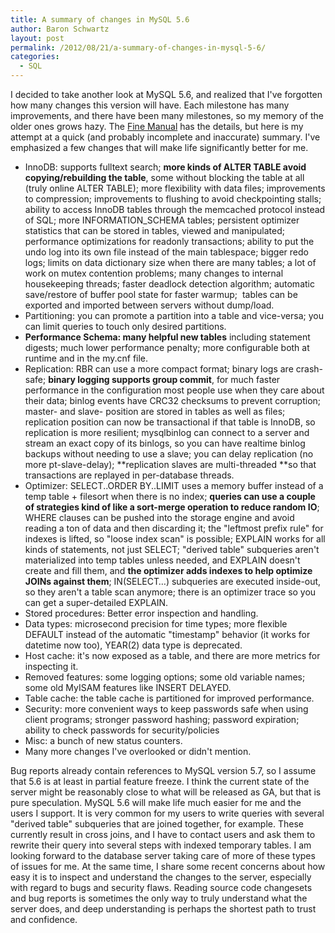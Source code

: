 ```yaml
---
title: A summary of changes in MySQL 5.6
author: Baron Schwartz
layout: post
permalink: /2012/08/21/a-summary-of-changes-in-mysql-5-6/
categories:
  - SQL
---
```

I decided to take another look at MySQL 5.6, and realized that I've forgotten how many changes this version will have. Each milestone has many improvements, and there have been many milestones, so my memory of the older ones grows hazy. 
The [Fine Manual][1] has the details, but here is my attempt at a quick (and probably incomplete and inaccurate) summary. I've emphasized a few changes that will make life significantly better for me. 
*   InnoDB: supports fulltext search; **more kinds of ALTER TABLE avoid copying/rebuilding the table**, some without blocking the table at all (truly online ALTER TABLE); more flexibility with data files; improvements to compression; improvements to flushing to avoid checkpointing stalls; ability to access InnoDB tables through the memcached protocol instead of SQL; more INFORMATION_SCHEMA tables; persistent optimizer statistics that can be stored in tables, viewed and manipulated; performance optimizations for readonly transactions; ability to put the undo log into its own file instead of the main tablespace; bigger redo logs; limits on data dictionary size when there are many tables; a lot of work on mutex contention problems; many changes to internal housekeeping threads; faster deadlock detection algorithm; automatic save/restore of buffer pool state for faster warmup;  tables can be exported and imported between servers without dump/load.
*   Partitioning: you can promote a partition into a table and vice-versa; you can limit queries to touch only desired partitions.
*   **Performance Schema: many helpful new tables** including statement digests; much lower performance penalty; more configurable both at runtime and in the my.cnf file.
*   Replication: RBR can use a more compact format; binary logs are crash-safe; **binary logging supports group commit**, for much faster performance in the configuration most people use when they care about their data; binlog events have CRC32 checksums to prevent corruption; master- and slave- position are stored in tables as well as files; replication position can now be transactional if that table is InnoDB, so replication is more resilient; mysqlbinlog can connect to a server and stream an exact copy of its binlogs, so you can have realtime binlog backups without needing to use a slave; you can delay replication (no more pt-slave-delay); **replication slaves are multi-threaded **so that transactions are replayed in per-database threads.
*   Optimizer: SELECT..ORDER BY..LIMIT uses a memory buffer instead of a temp table + filesort when there is no index; **queries can use a couple of strategies kind of like a sort-merge operation to reduce random IO**; WHERE clauses can be pushed into the storage engine and avoid reading a ton of data and then discarding it; the "leftmost prefix rule" for indexes is lifted, so "loose index scan" is possible; EXPLAIN works for all kinds of statements, not just SELECT; "derived table" subqueries aren't materialized into temp tables unless needed, and EXPLAIN doesn't create and fill them, and **the optimizer adds indexes to help optimize JOINs against them**; IN(SELECT&#8230;) subqueries are executed inside-out, so they aren't a table scan anymore; there is an optimizer trace so you can get a super-detailed EXPLAIN.
*   Stored procedures: Better error inspection and handling.
*   Data types: microsecond precision for time types; more flexible DEFAULT instead of the automatic "timestamp" behavior (it works for datetime now too), YEAR(2) data type is deprecated.
*   Host cache: it's now exposed as a table, and there are more metrics for inspecting it.
*   Removed features: some logging options; some old variable names; some old MyISAM features like INSERT DELAYED.
*   Table cache: the table cache is partitioned for improved performance.
*   Security: more convenient ways to keep passwords safe when using client programs; stronger password hashing; password expiration; ability to check passwords for security/policies
*   Misc: a bunch of new status counters.
*   Many more changes I've overlooked or didn't mention.

Bug reports already contain references to MySQL version 5.7, so I assume that 5.6 is at least in partial feature freeze. I think the current state of the server might be reasonably close to what will be released as GA, but that is pure speculation. 
MySQL 5.6 will make life much easier for me and the users I support. It is very common for my users to write queries with several "derived table" subqueries that are joined together, for example. These currently result in cross joins, and I have to contact users and ask them to rewrite their query into several steps with indexed temporary tables. I am looking forward to the database server taking care of more of these types of issues for me. 
At the same time, I share some recent concerns about how easy it is to inspect and understand the changes to the server, especially with regard to bugs and security flaws. Reading source code changesets and bug reports is sometimes the only way to truly understand what the server does, and deep understanding is perhaps the shortest path to trust and confidence.

 [1]: http://dev.mysql.com/doc/refman/5.6/en/
